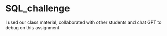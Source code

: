# SQL_challenge

I used our class material, collaborated with other students and chat GPT to debug on this assignment.
